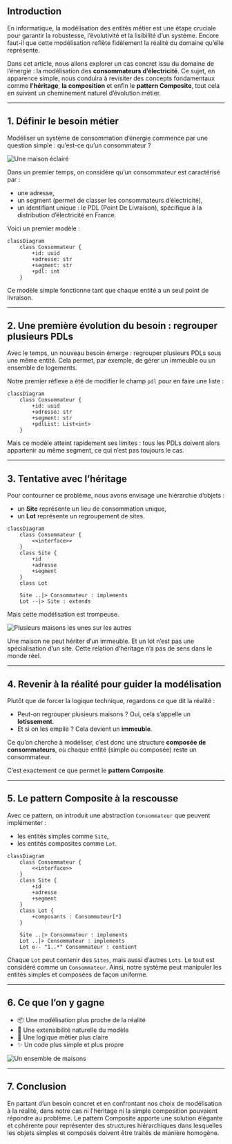 

## Introduction

En informatique, la modélisation des entités métier est une étape cruciale pour garantir la robustesse, l’évolutivité et la lisibilité d’un système. Encore faut-il que cette modélisation reflète fidèlement la réalité du domaine qu’elle représente.

Dans cet article, nous allons explorer un cas concret issu du domaine de l’énergie : la modélisation des **consommateurs d’électricité**. Ce sujet, en apparence simple, nous conduira à revisiter des concepts fondamentaux comme **l’héritage**, **la composition** et enfin le **pattern Composite**, tout cela en suivant un cheminement naturel d’évolution métier.

---

## 1. Définir le besoin métier

Modéliser un système de consommation d’énergie commence par une question simple : qu’est-ce qu’un consommateur ?

![Une maison éclairé](https://dev-to-uploads.s3.amazonaws.com/uploads/articles/pku9cxybr1h2exob5nwt.jpg)



Dans un premier temps, on considère qu’un consommateur est caractérisé par :

* une adresse,
* un segment (permet de classer les consommateurs d’électricité),
* un identifiant unique : le PDL (Point De Livraison), spécifique à la distribution d’électricité en France.



Voici un premier modèle :

```mermaid
classDiagram
    class Consommateur {
        +id: uuid
        +adresse: str
        +segment: str
        +pdl: int
    }
```



Ce modèle simple fonctionne tant que chaque entité a un seul point de livraison.

---

## 2. Une première évolution du besoin : regrouper plusieurs PDLs

Avec le temps, un nouveau besoin émerge : regrouper plusieurs PDLs sous une même entité. Cela permet, par exemple, de gérer un immeuble ou un ensemble de logements.

Notre premier réflexe a été de modifier le champ `pdl` pour en faire une liste :

```mermaid
classDiagram
    class Consommateur {
        +id: uuid
        +adresse: str
        +segment: str
        +pdlList: List<int>
    }
```

Mais ce modèle atteint rapidement ses limites : tous les PDLs doivent alors appartenir au même segment, ce qui n’est pas toujours le cas.

---

## 3. Tentative avec l’héritage

Pour contourner ce problème, nous avons envisagé une hiérarchie d’objets :

* un **Site** représente un lieu de consommation unique,
* un **Lot** représente un regroupement de sites.

```mermaid
classDiagram
    class Consommateur {
        <<interface>>
    }
    class Site {
        +id
        +adresse
        +segment
    }
    class Lot

    Site ..|> Consommateur : implements
    Lot --|> Site : extends
```

Mais cette modélisation est trompeuse. 


![Plusieurs maisons les unes sur les autres](https://dev-to-uploads.s3.amazonaws.com/uploads/articles/5vz10umdjvkec95c92lg.jpg)



Une maison ne peut hériter d’un immeuble. Et un lot n’est pas une spécialisation d’un site. Cette relation d’héritage n’a pas de sens dans le monde réel.

---

## 4. Revenir à la réalité pour guider la modélisation

Plutôt que de forcer la logique technique, regardons ce que dit la réalité :

* Peut-on regrouper plusieurs maisons ? Oui, cela s’appelle un **lotissement**.
* Et si on les empile ? Cela devient un **immeuble**.




Ce qu’on cherche à modéliser, c’est donc une structure **composée de consommateurs**, où chaque entité (simple ou composée) reste un consommateur.

C’est exactement ce que permet le **pattern Composite**.

---

## 5. Le pattern Composite à la rescousse

Avec ce pattern, on introduit une abstraction `Consommateur` que peuvent implémenter :

* les entités simples comme `Site`,
* les entités composites comme `Lot`.

```mermaid
classDiagram
    class Consommateur {
        <<interface>>
    }
    class Site {
        +id
        +adresse
        +segment
    }
    class Lot {
        +composants : Consommateur[*]
    }

    Site ..|> Consommateur : implements
    Lot ..|> Consommateur : implements
    Lot o-- "1..*" Consommateur : contient
```






Chaque `Lot` peut contenir des `Sites`, mais aussi d’autres `Lots`. Le tout est considéré comme un `Consommateur`. Ainsi, notre système peut manipuler les entités simples et composées de façon uniforme.




---

## 6. Ce que l’on y gagne

* 📦 Une modélisation plus proche de la réalité
* 🔁 Une extensibilité naturelle du modèle
* 🧩 Une logique métier plus claire
* ✨ Un code plus simple et plus propre



![Un ensemble de maisons](https://dev-to-uploads.s3.amazonaws.com/uploads/articles/x2rmzv74oji9d1rca6gc.jpg)

---

## 7. Conclusion

En partant d’un besoin concret et en confrontant nos choix de modélisation à la réalité, dans notre cas ni l'héritage ni la simple composition pouvaient répondre au problème. Le pattern Composite apporte une solution élégante et cohérente pour représenter des structures hiérarchiques dans lesquelles les objets simples et composés doivent être traités de manière homogène.

